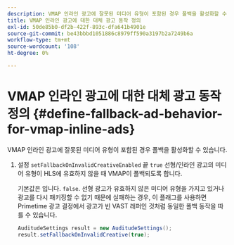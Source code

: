 ```yaml
---
description: VMAP 인라인 광고에 잘못된 미디어 유형이 포함된 경우 폴백을 활성화할 수 있습니다.
title: VMAP 인라인 광고에 대한 대체 광고 동작 정의
exl-id: 50de85b0-df2b-422f-893c-dfa641b4901e
source-git-commit: be43bbbd1051886c8979ff590a3197b2a7249b6a
workflow-type: tm+mt
source-wordcount: '108'
ht-degree: 0%

---
```


# VMAP 인라인 광고에 대한 대체 광고 동작 정의 {#define-fallback-ad-behavior-for-vmap-inline-ads}

VMAP 인라인 광고에 잘못된 미디어 유형이 포함된 경우 폴백을 활성화할 수 있습니다.

1. 설정 `setFallbackOnInvalidCreativeEnabled` 끝 `true` 선형/인라인 광고의 미디어 유형이 HLS에 유효하지 않을 때 VMAP이 폴백되도록 합니다.

   기본값은 입니다. `false`. 선형 광고가 유효하지 않은 미디어 유형을 가지고 있거나 광고를 다시 패키징할 수 없기 때문에 실패하는 경우, 이 플래그를 사용하면 Primetime 광고 결정에서 광고가 빈 VAST 래퍼인 것처럼 동일한 폴백 동작을 따를 수 있습니다.

   ```java
   AuditudeSettings result = new AuditudeSettings(); 
   result.setFallbackOnInvalidCreative(true);
   ```
